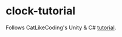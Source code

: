 # clock-tutorial
Follows CatLikeCoding's Unity & C# [tutorial](https://catlikecoding.com/unity/tutorials/basics/game-objects-and-scripts/).
